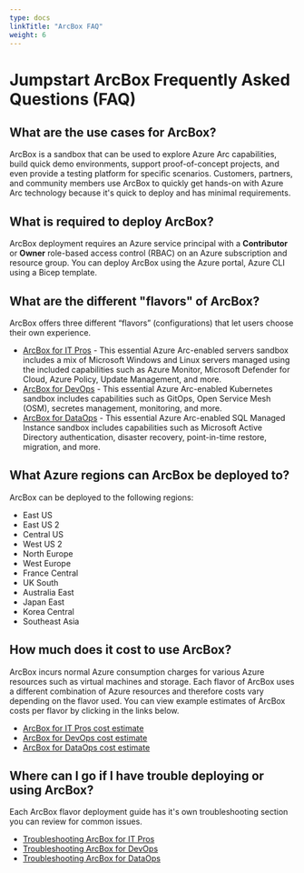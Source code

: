 ```yaml
---
type: docs
linkTitle: "ArcBox FAQ"
weight: 6
---
```


# Jumpstart ArcBox Frequently Asked Questions (FAQ)

## What are the use cases for ArcBox?

ArcBox is a sandbox that can be used to explore Azure Arc capabilities, build quick demo environments, support proof-of-concept projects, and even provide a testing platform for specific scenarios. Customers, partners, and community members use ArcBox to quickly get hands-on with Azure Arc technology because it's quick to deploy and has minimal requirements.

## What is required to deploy ArcBox?

ArcBox deployment requires an Azure service principal with a **Contributor** or **Owner** role-based access control (RBAC) on an Azure subscription and resource group. You can deploy ArcBox using the Azure portal, Azure CLI using a Bicep template.

## What are the different "flavors" of ArcBox?

ArcBox offers three different “flavors” (configurations) that let users choose their own experience.

- [ArcBox for IT Pros](/azure_jumpstart_arcbox/ITPro/) - This essential Azure Arc-enabled servers sandbox includes a mix of Microsoft Windows and Linux servers managed using the included capabilities such as Azure Monitor, Microsoft Defender for Cloud, Azure Policy, Update Management, and more.
- [ArcBox for DevOps](/azure_jumpstart_arcbox/DevOps) - This essential Azure Arc-enabled Kubernetes sandbox includes capabilities such as GitOps, Open Service Mesh (OSM), secretes management, monitoring, and more.
- [ArcBox for DataOps](/azure_jumpstart_arcbox/DataOps) - This essential Azure Arc-enabled SQL Managed Instance sandbox includes capabilities such as Microsoft Active Directory authentication, disaster recovery, point-in-time restore, migration, and more.

## What Azure regions can ArcBox be deployed to?

ArcBox can be deployed to the following regions:

- East US
- East US 2
- Central US
- West US 2
- North Europe
- West Europe
- France Central
- UK South
- Australia East
- Japan East
- Korea Central
- Southeast Asia

## How much does it cost to use ArcBox?

ArcBox incurs normal Azure consumption charges for various Azure resources such as virtual machines and storage. Each flavor of ArcBox uses a different combination of Azure resources and therefore costs vary depending on the flavor used. You can view example estimates of ArcBox costs per flavor by clicking in the links below.

- [ArcBox for IT Pros cost estimate](https://aka.ms/ArcBoxITProCost)
- [ArcBox for DevOps cost estimate](https://aka.ms/ArcBoxDevOpsCost)
- [ArcBox for DataOps cost estimate](https://aka.ms/ArcBoxDataOpsCost)

## Where can I go if I have trouble deploying or using ArcBox?

Each ArcBox flavor deployment guide has it's own troubleshooting section you can review for common issues.

- [Troubleshooting ArcBox for IT Pros](/azure_jumpstart_arcbox/ITPro/#basic-troubleshooting)
- [Troubleshooting ArcBox for DevOps](/azure_jumpstart_arcbox/DevOps/#basic-troubleshooting)
- [Troubleshooting ArcBox for DataOps](/azure_jumpstart_arcbox/DataOps/#basic-troubleshooting)
